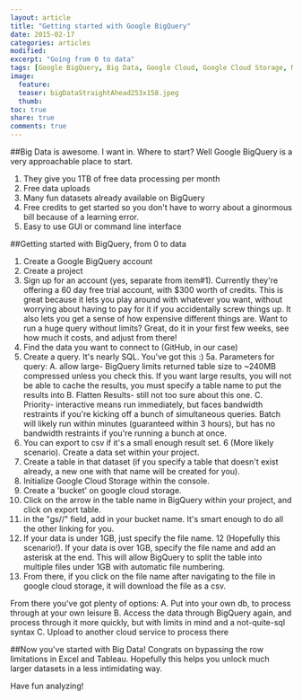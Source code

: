 ```yaml
---
layout: article
title: "Getting started with Google BigQuery"
date: 2015-02-17
categories: articles
modified:
excerpt: "Going from 0 to data"
tags: [Google BigQuery, Big Data, Google Cloud, Google Cloud Storage, MySQL, Excel, Tableau, analytics, tutorial, getting started, introduction]
image:
  feature: 
  teaser: bigDataStraightAhead253x158.jpeg
  thumb:
toc: true
share: true
comments: true
---
```


##Big Data is awesome. I want in. 
Where to start? Well Google BigQuery is a very approachable place to start. 
1. They give you 1TB of free data processing per month
2. Free data uploads
3. Many fun datasets already available on BigQuery
4. Free credits to get started so you don't have to worry about a ginormous bill because of a learning error. 
5. Easy to use GUI or command line interface

##Getting started with BigQuery, from 0 to data
1. Create a Google BigQuery account
2. Create a project
2. Sign up for an account (yes, separate from item#1). Currently they're offering a 60 day free trial account, with $300 worth of credits. This is great because it lets you play around with whatever you want, without worrying about having to pay for it if you accidentally screw things up. It also lets you get a sense of how expensive different things are. Want to run a huge query without limits? Great, do it in your first few weeks, see how much it costs, and adjust from there!
4. Find the data you want to connect to (GitHub, in our case)
5. Create a query. It's nearly SQL. You've got this :) 
  5a. Parameters for query: 
    A. allow large- BigQuery limits returned table size to ~240MB compressed unless you check this. If you want large results, you will not be able to cache the results, you must specify a table name to put the results into 
    B. Flatten Results- still not too sure about this one. 
    C. Priority- interactive means run immediately, but faces bandwidth restraints if you're kicking off a bunch of simultaneous queries. Batch will likely run within minutes (guaranteed within 3 hours), but has no bandwidth restraints if you're running a bunch at once.
6. You can export to csv if it's a small enough result set. 
6 (More likely scenario). Create a data set within your project.
7. Create a table in that dataset (if you specify a table that doesn't exist already, a new one with that name will be created for you).
8. Initialize Google Cloud Storage within the console.
9. Create a 'bucket' on google cloud storage.
10. Click on the arrow in the table name in BigQuery within your project, and click on export table.
11. in the "gs//" field, add in your bucket name. It's smart enough to do all the other linking for you.
12. If your data is under 1GB, just specify the file name. 
12 (Hopefully this scenario!). If your data is over 1GB, specify the file name and add an asterisk at the end. This will allow BigQuery to split the table into multiple files under 1GB with automatic file numbering.
13. From there, if you click on the file name after navigating to the file in google cloud storage, it will download the file as a csv.

From there you've got plenty of options: 
  A. Put into your own db, to process through at your own leisure
  B. Access the data through BigQuery again, and process through it more quickly, but with limits in mind and a not-quite-sql syntax
  C. Upload to another cloud service to process there

##Now you've started with Big Data!
Congrats on bypassing the row limitations in Excel and Tableau. Hopefully this helps you unlock much larger datasets in a less intimidating way. 

Have fun analyzing!